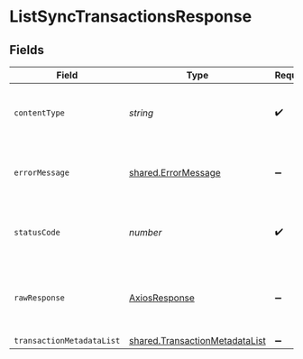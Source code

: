 # ListSyncTransactionsResponse


## Fields

| Field                                                                            | Type                                                                             | Required                                                                         | Description                                                                      |
| -------------------------------------------------------------------------------- | -------------------------------------------------------------------------------- | -------------------------------------------------------------------------------- | -------------------------------------------------------------------------------- |
| `contentType`                                                                    | *string*                                                                         | :heavy_check_mark:                                                               | HTTP response content type for this operation                                    |
| `errorMessage`                                                                   | [shared.ErrorMessage](../../models/shared/errormessage.md)                       | :heavy_minus_sign:                                                               | Your `query` parameter was not correctly formed                                  |
| `statusCode`                                                                     | *number*                                                                         | :heavy_check_mark:                                                               | HTTP response status code for this operation                                     |
| `rawResponse`                                                                    | [AxiosResponse](https://axios-http.com/docs/res_schema)                          | :heavy_minus_sign:                                                               | Raw HTTP response; suitable for custom response parsing                          |
| `transactionMetadataList`                                                        | [shared.TransactionMetadataList](../../models/shared/transactionmetadatalist.md) | :heavy_minus_sign:                                                               | Success                                                                          |